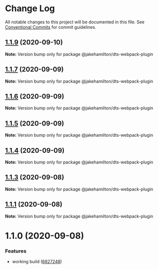 # Change Log

All notable changes to this project will be documented in this file.
See [Conventional Commits](https://conventionalcommits.org) for commit guidelines.

## [1.1.9](https://github.com/jakehamilton/packages/compare/@jakehamilton/dts-webpack-plugin@1.1.7...@jakehamilton/dts-webpack-plugin@1.1.9) (2020-09-10)

**Note:** Version bump only for package @jakehamilton/dts-webpack-plugin





## [1.1.7](https://github.com/jakehamilton/packages/compare/@jakehamilton/dts-webpack-plugin@1.1.6...@jakehamilton/dts-webpack-plugin@1.1.7) (2020-09-09)

**Note:** Version bump only for package @jakehamilton/dts-webpack-plugin





## [1.1.6](https://github.com/jakehamilton/packages/compare/@jakehamilton/dts-webpack-plugin@1.1.5...@jakehamilton/dts-webpack-plugin@1.1.6) (2020-09-09)

**Note:** Version bump only for package @jakehamilton/dts-webpack-plugin

## [1.1.5](https://github.com/jakehamilton/packages/compare/@jakehamilton/dts-webpack-plugin@1.1.4...@jakehamilton/dts-webpack-plugin@1.1.5) (2020-09-09)

**Note:** Version bump only for package @jakehamilton/dts-webpack-plugin

## [1.1.4](https://github.com/jakehamilton/packages/compare/@jakehamilton/dts-webpack-plugin@1.1.3...@jakehamilton/dts-webpack-plugin@1.1.4) (2020-09-09)

**Note:** Version bump only for package @jakehamilton/dts-webpack-plugin

## [1.1.3](https://github.com/jakehamilton/packages/compare/@jakehamilton/dts-webpack-plugin@1.1.2...@jakehamilton/dts-webpack-plugin@1.1.3) (2020-09-08)

**Note:** Version bump only for package @jakehamilton/dts-webpack-plugin

## [1.1.1](https://github.com/jakehamilton/packages/compare/@jakehamilton/dts-webpack-plugin@1.1.0...@jakehamilton/dts-webpack-plugin@1.1.1) (2020-09-08)

**Note:** Version bump only for package @jakehamilton/dts-webpack-plugin

# 1.1.0 (2020-09-08)

### Features

-   working build ([6827248](https://github.com/jakehamilton/packages/commit/68272481af73afe523fe0dab585619cc3f6bf430))
